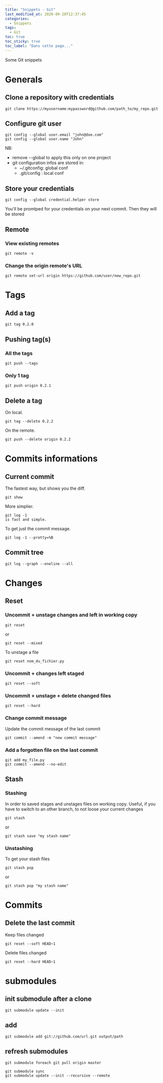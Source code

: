```yaml
---
title: "Snippets - Git"
last_modified_at: 2020-09-20T12:37:45
categories:
  - Snippets
tags:
  - Git
toc: true
toc_sticky: true
toc_label: "Dans cette page..."
---
```


Some Git snippets

# Generals

## Clone a repository with credentials
```
git clone https://myusername:mypassword@github.com/path_to/my_repo.git
```

## Configure git user
```
git config --global user.email "john@doe.com" 
git config --global user.name "John"
```

NB:

* remove --global to apply this only on one project 
* git configuration infos are stored in:
    * ~/.gitconfig: global conf 
    * .git/config : local conf

## Store your credentials
```
git config --global credential.helper store
```
You'll be promtped for your credentials on your next commit. Then they will be stored


## Remote

### View existing remotes

```
git remote -v
```

### Change the origin remote's URL
```
git remote set-url origin https://github.com/user/new_repo.git
```

# Tags

## Add a tag
```
git tag 0.2.0 
```


## Pushing tag(s)

### All the tags
```
git push --tags
```

### Only 1 tag
```
git push origin 0.2.1
```


## Delete a tag
On local.
```
git tag --delete 0.2.2
```

On the remote.
```
git push --delete origin 0.2.2
```

# Commits informations

## Current commit 

The fastest way, but shows you the diff.
```
git show
```

More simplier.
```
git log -1
is fast and simple.
```

To get just the commit message.
```
git log -1 --pretty=%B
```

## Commit tree 

```
git log --graph --oneline --all
```

# Changes

## Reset

### Uncommit + unstage changes and left in working copy

```
git reset 
```

or 

```
git reset --mixed
```

To unstage a file
```
git reset nom_du_fichier.py
```


### Uncommit + changes left staged

```
git reset --soft
```

### Uncommit + unstage + delete changed files

```
git reset --hard
```

### Change commit message

Update the commit message of the last commit
```
git commit --amend -m "new commit message" 
```

### Add a forgotten file on the last commit

```
git add my_file.py 
git commit --amend --no-edit
```


## Stash

### Stashing

In order to saved stages and unstages files on working copy.
Useful, if you have to switch to an other branch, to not loose your current changes
```
git stash
```

or
```
git stash save "my stash name"
```

### Unstashing

To get your stash files
```
git stash pop
```

or
```
git stash pop "my stash name"
```


# Commits

## Delete the last commit
Keep files changed
```
git reset --soft HEAD~1
```

Delete files changed
```
git reset --hard HEAD~1
```

# submodules

## init submodule after a clone
```
git submodule update --init
```

## add
```
git submodule add git://github.com/url.git output/path
```

## refresh submodules
```
git submodule foreach git pull origin master
```

```
git submodule sync
git submodule update --init --recursive --remote
```
